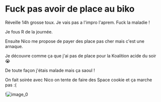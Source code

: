 # Fuck pas avoir de place au biko

Réveille 14h grosse toux. Je vais pas a l'impro l'aprem. Fuck la maladie !

Je fous R de la journée.

Ensuite Nico me propose de payer des place pas cher mais c'est une arnaque.

Je découvre comme ça que j'ai pas de place pour la Koalition acide du soir 😭

De toute façon j'étais malade mais ça saoul !

On fait soirée avec Nico on tente de faire des Space cookie et ça marche pas :(

!![image_0](images/image_5.jpg)